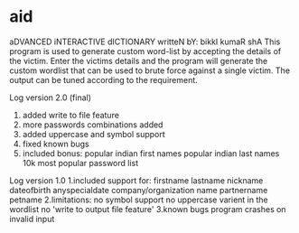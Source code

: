 # aid
aDVANCED iNTERACTIVE dICTIONARY
writteN bY: bikkI kumaR shA
This program is used to generate custom word-list by accepting the details of the victim.
Enter the victims details and the program will generate the custom wordlist that can be used to brute force against a single victim.
The output can be tuned according to the requirement.

Log version 2.0 (final)
1. added write to file feature
2. more passwords combinations added
3. added uppercase and symbol support
4. fixed known bugs
5. included bonus:
    popular indian first names
    popular indian last names
    10k most popular password list 

Log version 1.0
1.included support for:
  firstname
  lastname
  nickname
  dateofbirth
  anyspecialdate
  company/organization name
  partnername
  petname
2.limitations:
  no symbol support
  no uppercase varient in the wordlist
  no 'write to output file feature'
3.known bugs
  program crashes on invalid input
  



